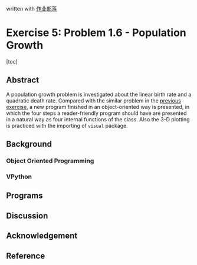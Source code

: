 ﻿written with [作业部落](https://www.zybuluo.com/ShixingWang/note/326064)

# Exercise 5: Problem 1.6 - Population Growth
[toc]
## Abstract     
A population growth problem is investigated about the linear birth rate and a quadratic death rate. Compared with the similar problem in the [previous exercise](), a new program finished in an object-oriented way is presented, in which the four steps a reader-friendly program should have are presented in a natural way as four internal functions of the class. Also the 3-D plotting is practiced with the importing of `visual` package.     
## Background     
### Object Oriented Programming     

### VPython     
###      
###     
## Programs     
## Discussion     
## Acknowledgement     
## Reference     

